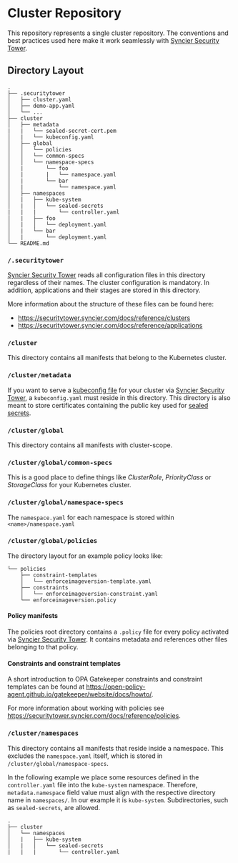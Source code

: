 # Cluster Repository

This repository represents a single cluster repository.
The conventions and best practices used here make it work seamlessly with [Syncier Security Tower](https://app.securitytower.io/).

## Directory Layout

``` text
.
├── .securitytower
│   ├── cluster.yaml
│   ├── demo-app.yaml
│   └── ...
├── cluster
│   ├── metadata
|   |   └── sealed-secret-cert.pem
│   |   └── kubeconfig.yaml
│   ├── global
│   │   └── policies
│   │   └── common-specs
│   │   └── namespace-specs
│   |       └── foo
│   |       |   └── namespace.yaml
│   |       └── bar
│   |           └── namespace.yaml
│   ├── namespaces
│   |   ├── kube-system
│   |   │   └── sealed-secrets
|   |   |       └── controller.yaml
│   |   ├── foo
│   |   │   └── deployment.yaml
│   |   └── bar
│   |       └── deployment.yaml
└── README.md
```

### `/.securitytower`

[Syncier Security Tower](https://app.securitytower.io/) reads all configuration files in this directory regardless of their names.
The cluster configuration is mandatory.
In addition, applications and their stages are stored in this directory.

More information about the structure of these files can be found here:

- <https://securitytower.syncier.com/docs/reference/clusters>
- <https://securitytower.syncier.com/docs/reference/applications>

### `/cluster`

This directory contains all manifests that belong to the Kubernetes cluster.

### `/cluster/metadata`

If you want to serve a [kubeconfig file](https://kubernetes.io/docs/concepts/configuration/organize-cluster-access-kubeconfig/) for your cluster via [Syncier Security Tower](https://app.securitytower.io/), a `kubeconfig.yaml` must reside in this directory.
This directory is also meant to store certificates containing the public key used for [sealed secrets](https://github.com/bitnami-labs/sealed-secrets).

### `/cluster/global`

This directory contains all manifests with cluster-scope.

### `/cluster/global/common-specs`

This is a good place to define things like _ClusterRole_, _PriorityClass_ or _StorageClass_ for your Kubernetes cluster.

### `/cluster/global/namespace-specs`

The `namespace.yaml` for each namespace is stored within `<name>/namespace.yaml`

### `/cluster/global/policies`

The directory layout for an example policy looks like:

``` text
└── policies
    ├── constraint-templates
    │   └── enforceimageversion-template.yaml
    ├── constraints
    │   └── enforceimageversion-constraint.yaml
    └── enforceimageversion.policy
 ```

#### Policy manifests

The policies root directory contains a `.policy` file for every policy activated via [Syncier Security Tower](https://app.securitytower.io/).
It contains metadata and references other files belonging to that policy.

#### Constraints and constraint templates

A short introduction to OPA Gatekeeper constraints and constraint templates can be found at <https://open-policy-agent.github.io/gatekeeper/website/docs/howto/>.

For more information about working with policies see <https://securitytower.syncier.com/docs/reference/policies>.

### `/cluster/namespaces`

This directory contains all manifests that reside inside a namespace.
This excludes the `namespace.yaml` itself, which is stored in `/cluster/global/namespace-specs`.

In the following example we place some resources defined in the `controller.yaml` file into the `kube-system` namespace.
Therefore, `metadata.namespace` field value must align with the respective directory name in `namespaces/`.
In our example it is `kube-system`.
Subdirectories, such as `sealed-secrets`, are allowed.

``` text
.
├── cluster
│   └── namespaces
│   |   ├── kube-system
│   |   │   └── sealed-secrets
|   |   |       └── controller.yaml
```
